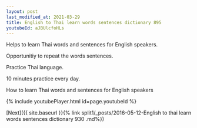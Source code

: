 ```yaml
---
layout: post
last_modified_at: 2021-03-29
title: English to Thai learn words sentences dictionary 895 
youtubeId: aJBUlcfoHLs
---
```

 
 
Helps to learn Thai words and sentences for English speakers.

Opportunitiy to repeat the words sentences. 

Practice Thai language. 
 
10 minutes practice every day. 
 
How to learn Thai words and sentences for English speakers 
 
{% include youtubePlayer.html id=page.youtubeId %}
 
 
[Next]({{ site.baseurl }}{% link  split1/_posts/2016-05-12-English to thai learn words sentences dictionary 930 .md%})
 
